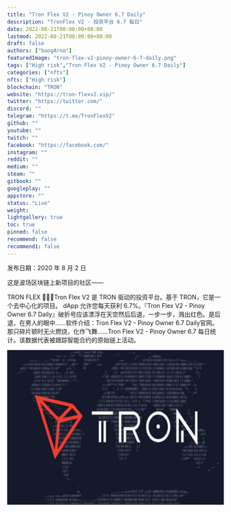 ```yaml
---
title: "Tron Flex V2 - Pinoy Owner 6.7 Daily"
description: "TronFlex V2 - 投资平台 6.7 每日"
date: 2022-08-21T00:00:00+08:00
lastmod: 2022-08-21T00:00:00+08:00
draft: false
authors: ["boogArno"]
featuredImage: "tron-flex-v2-pinoy-owner-6-7-daily.png"
tags: ["High risk","Tron Flex V2 - Pinoy Owner 6.7 Daily"]
categories: ["nfts"]
nfts: ["High risk"]
blockchain: "TRON"
website: "https://tron-flexv2.vip/"
twitter: "https://twitter.com/"
discord: ""
telegram: "https://t.me/TronFlexV2"
github: ""
youtube: ""
twitch: ""
facebook: "https://facebook.com/"
instagram: ""
reddit: ""
medium: ""
steam: ""
gitbook: ""
googleplay: ""
appstore: ""
status: "Live"
weight: 
lightgallery: true
toc: true
pinned: false
recommend: false
recommend1: false
---
```

发布日期：2020 年 8 月 2 日

这是波场区块链上新项目的社区——

TRON FLEX :triangular_flag_on_post::triangular_flag_on_post::triangular_flag_on_post:Tron Flex V2 是 TRON 驱动的投资平台。基于 TRON，它是一个去中心化的项目。 dApp 允许您每天获利 6.7%。『Tron Flex V2 - Pinoy Owner 6.7 Daily』破折号应该漂浮在天空然后后退，一步一步，溅出红色。是后退，在男人的眼中......软件介绍：Tron Flex V2 - Pinoy Owner 6.7 Daily官网。那只碎片顿时无火燃烧，化作飞舞……Tron Flex V2 - Pinoy Owner 6.7 每日统计。该数据代表被跟踪智能合约的原始链上活动。

![tron-price-prediction-768x549](tron-price-prediction-768x549.jpg)